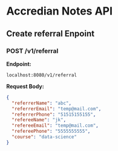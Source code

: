 # Accredian Notes API

## Create referral Enpoint

### **POST /v1/referral**

**Endpoint:**

```
localhost:8080/v1/referral
```

**Request Body:**

```json
{
  "referrerName": "abc",
  "referrerEmail": "temp@mail.com",
  "referrerPhone": "51515155155",
  "refereeName": "jk",
  "refereeEmail": "temp@mail.com",
  "refereePhone": "5555555555",
  "course": "data-science"
}
```
